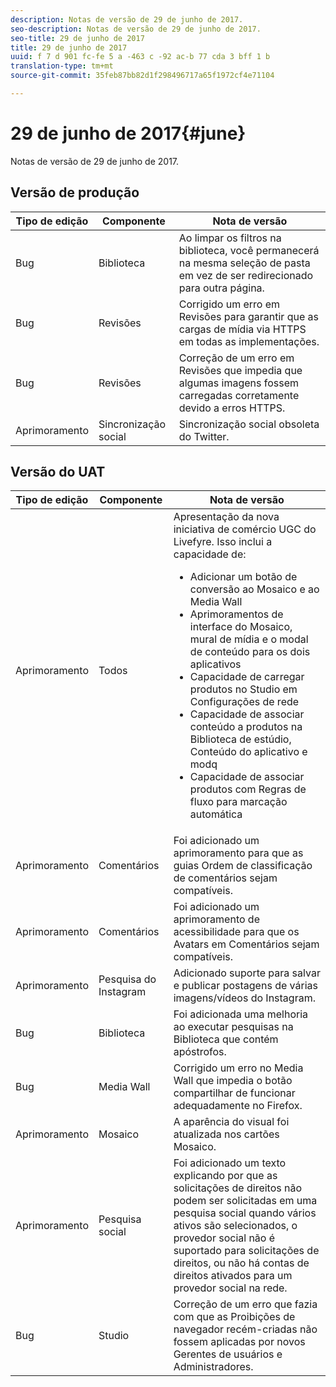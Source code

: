 ```yaml
---
description: Notas de versão de 29 de junho de 2017.
seo-description: Notas de versão de 29 de junho de 2017.
seo-title: 29 de junho de 2017
title: 29 de junho de 2017
uuid: f 7 d 901 fc-fe 5 a -463 c -92 ac-b 77 cda 3 bff 1 b
translation-type: tm+mt
source-git-commit: 35feb87bb82d1f298496717a65f1972cf4e71104

---
```



# 29 de junho de 2017{#june}

Notas de versão de 29 de junho de 2017.

## Versão de produção

| **Tipo de edição** | **Componente** | **Nota de versão** |
|---|---|---|
| Bug | Biblioteca | Ao limpar os filtros na biblioteca, você permanecerá na mesma seleção de pasta em vez de ser redirecionado para outra página. |
| Bug | Revisões | Corrigido um erro em Revisões para garantir que as cargas de mídia via HTTPS em todas as implementações. |
| Bug | Revisões | Correção de um erro em Revisões que impedia que algumas imagens fossem carregadas corretamente devido a erros HTTPS. |
| Aprimoramento | Sincronização social | Sincronização social obsoleta do Twitter. |

## Versão do UAT

| Tipo de edição | Componente | Nota de versão |
|--- |--- |--- |
| Aprimoramento | Todos | Apresentação da nova iniciativa de comércio UGC do Livefyre. Isso inclui a capacidade de: <br><ul><li>Adicionar um botão de conversão ao Mosaico e ao Media Wall</li><li> Aprimoramentos de interface do Mosaico, mural de mídia e o modal de conteúdo para os dois aplicativos</li><li>Capacidade de carregar produtos no Studio em Configurações de rede</li><li>Capacidade de associar conteúdo a produtos na Biblioteca de estúdio, Conteúdo do aplicativo e modq</li><li>Capacidade de associar produtos com Regras de fluxo para marcação automática</li></ul> |
| Aprimoramento | Comentários | Foi adicionado um aprimoramento para que as guias Ordem de classificação de comentários sejam compatíveis. |
| Aprimoramento | Comentários | Foi adicionado um aprimoramento de acessibilidade para que os Avatars em Comentários sejam compatíveis. |
| Aprimoramento | Pesquisa do Instagram | Adicionado suporte para salvar e publicar postagens de várias imagens/vídeos do Instagram. |
| Bug | Biblioteca | Foi adicionada uma melhoria ao executar pesquisas na Biblioteca que contém apóstrofos. |
| Bug | Media Wall | Corrigido um erro no Media Wall que impedia o botão compartilhar de funcionar adequadamente no Firefox. |
| Aprimoramento | Mosaico | A aparência do visual foi atualizada nos cartões Mosaico. |
| Aprimoramento | Pesquisa social | Foi adicionado um texto explicando por que as solicitações de direitos não podem ser solicitadas em uma pesquisa social quando vários ativos são selecionados, o provedor social não é suportado para solicitações de direitos, ou não há contas de direitos ativados para um provedor social na rede. |
| Bug | Studio | Correção de um erro que fazia com que as Proibições de navegador recém-criadas não fossem aplicadas por novos Gerentes de usuários e Administradores. |


